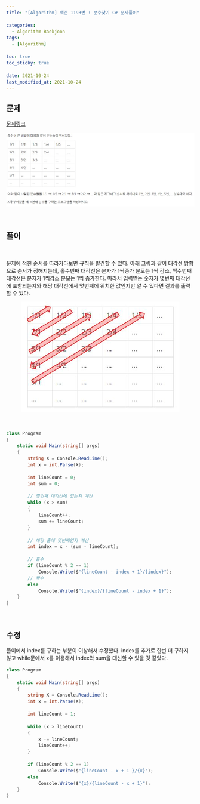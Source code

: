 ```yaml
---
title: "[Algorithm] 백준 1193번 : 분수찾기 C# 문제풀이"

categories:
  - Algorithm Baekjoon
tags:
  - [Algorithm]

toc: true
toc_sticky: true

date: 2021-10-24
last_modified_at: 2021-10-24
---
```


## 문제

[문제링크](https://www.acmicpc.net/problem/1193)

<p align="center">
  <img src="/assets/images/algorithm/baekjoon/1193-1.jpg" title="그림 2" />
</p>

<br>

## 풀이

<br>

문제에 적힌 순서를 따라가다보면 규칙을 발견할 수 있다. 아래 그림과 같이 대각선 방향으로 순서가 정해지는데, 홀수번째 대각선은 분자가 1씩증가 분모는 1씩 감소, 짝수번째 대각선은 분자가 1씩감소 분모는 1씩 증가한다. 따라서 입력받는 숫자가 몇번째 대각선에 포함되는지와 해당 대각선에서 몇번째에 위치한 값인지만 알 수 있다면 결과를 출력할 수 있다.

<p align="center">
  <img src="/assets/images/algorithm/baekjoon/1193-2.jpg" title="그림 2" />
</p>

<br>

```c#
class Program
{
    static void Main(string[] args)
    {
        string X = Console.ReadLine();
        int x = int.Parse(X);

        int lineCount = 0;
        int sum = 0;

        // 몇번째 대각선에 있는지 계산
        while (x > sum)
        {
            lineCount++;
            sum += lineCount;
        }

        // 해당 줄에 몇번째인지 계산
        int index = x - (sum - lineCount);

        // 홀수
        if (lineCount % 2 == 1)
            Console.Write($"{lineCount - index + 1}/{index}");
        // 짝수
        else
            Console.Write($"{index}/{lineCount - index + 1}");
    }
}
```

<br>

## 수정

풀이에서 index를 구하는 부분이 이상해서 수정했다. index를 추가로 한번 더 구하지 않고 while문에서 x를 이용해서 index와 sum을 대신할 수 있을 것 같았다.

```c#
class Program
{
    static void Main(string[] args)
    {
        string X = Console.ReadLine();
        int x = int.Parse(X);

        int lineCount = 1;

        while (x > lineCount)
        {
            x -= lineCount;
            lineCount++;
        }

        if (lineCount % 2 == 1)
            Console.Write($"{lineCount - x + 1 }/{x}");
        else
            Console.Write($"{x}/{lineCount - x + 1}");
    }
}
```





